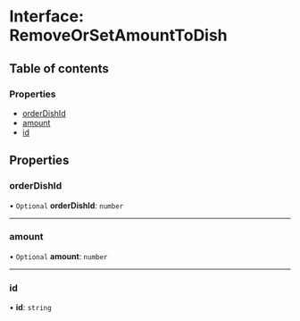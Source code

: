 # Interface: RemoveOrSetAmountToDish

## Table of contents

### Properties

- [orderDishId](RemoveOrSetAmountToDish.md#orderdishid)
- [amount](RemoveOrSetAmountToDish.md#amount)
- [id](RemoveOrSetAmountToDish.md#id)

## Properties

### orderDishId

• `Optional` **orderDishId**: `number`

___

### amount

• `Optional` **amount**: `number`

___

### id

• **id**: `string`
